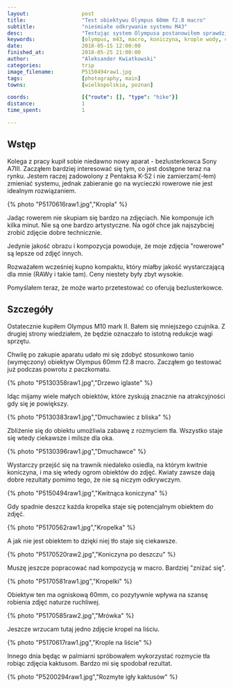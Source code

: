 ```yaml
---
layout:                 post
title:                  "Test obiektywu Olympus 60mm f2.8 macro"
subtitle:               "nieśmiałe odkrywanie systemu M43"
desc:                   "Testując system Olympusa postanowiłem sprawdzić ich obiektyw macro. Okazało się, że można mieć bardzo fajne rezultaty bez dalekich wycieczek, odkrywając to co się widzi codziennie na nowo."
keywords:               [olympus, m43, macro, koniczyna, krople wody, closeup]
date:                   2018-05-15 12:00:00
finished_at:            2018-05-25 21:00:00
author:                 "Aleksander Kwiatkowski"
categories:             trip
image_filename:         P5150494raw1.jpg
tags:                   [photography, main]
towns:                  [wielkopolskie, poznan]

coords:                 [{"route": [], "type": "hike"}]
distance:               1
time_spent:             1

---
```



## Wstęp

Kolega z pracy kupił sobie niedawno nowy aparat - bezlusterkowca Sony A7III.
Zacząłem bardziej interesować się tym, co jest dostępne teraz na rynku.
Jestem raczej
zadowolony z Pentaksa K-S2 i nie zamierzam(-łem) zmieniać systemu,
jednak zabieranie go na wycieczki rowerowe nie jest
idealnym rozwiązaniem.

{% photo "P5170616raw1.jpg","Kropla" %}

Jadąc rowerem nie skupiam się bardzo na zdjęciach. Nie komponuje ich kilka minut.
Nie są one bardzo artystyczne. Na ogół chce jak najszybciej zrobić zdjęcie
dobre technicznie.

Jedynie jakość obrazu i kompozycja powoduje, że moje zdjęcia "rowerowe" są lepsze
od zdjęć innych.

Rozważałem wcześniej kupno kompaktu, który miałby jakość wystarczającą
dla mnie (RAWy i takie tam). Ceny
niestety były zbyt wysokie.

Pomyślałem teraz, że może warto przetestować co oferują
bezlusterkowce.

## Szczegóły

Ostatecznie kupiłem Olympus M10 mark II. Bałem się mniejszego czujnika.
Z drugiej strony wiedziałem, że będzie oznaczało to istotną redukcje
wagi sprzętu.

Chwilę po zakupie aparatu udało mi się zdobyć stosunkowo tanio (wymęczony) obiektyw
Olympus 60mm f2.8 macro.
Zacząłem go testować już podczas powrotu z paczkomatu.

{% photo "P5130358raw1.jpg","Drzewo iglaste" %}

Idąc mijamy wiele małych obiektów, które zyskują znacznie
na atrakcyjności gdy się je powiększy.

{% photo "P5130383raw1.jpg","Dmuchawiec z bliska" %}

Zbliżenie się do obiektu umożliwia zabawę z rozmyciem tła. Wszystko staje się
wtedy ciekawsze i milsze dla oka.

{% photo "P5130396raw1.jpg","Dmuchawce" %}

Wystarczy przejść się na trawnik niedaleko osiedla, na którym kwitnie koniczyna,
i ma się wtedy ogrom obiektów do zdjęć. Kwiaty zawsze dają dobre rezultaty
pomimo tego, że nie są niczym odkrywczym.

{% photo "P5150494raw1.jpg","Kwitnąca koniczyna" %}

Gdy spadnie deszcz każda kropelka staje się potencjalnym obiektem do zdjęć.

{% photo "P5170562raw1.jpg","Kropelka" %}

A jak nie jest obiektem to dzięki niej tło staje się ciekawsze.

{% photo "P5170520raw2.jpg","Koniczyna po deszczu" %}

Muszę jeszcze popracować nad kompozycją w macro. Bardziej "zniżać się".

{% photo "P5170581raw1.jpg","Kropelki" %}

Obiektyw ten ma ogniskową 60mm, co pozytywnie wpływa na szansę robienia zdjęć
naturze ruchliwej.

{% photo "P5170585raw2.jpg","Mrówka" %}

Jeszcze wrzucam tutaj jedno zdjęcie kropel na liściu.

{% photo "P5170617raw1.jpg","Krople na liście" %}

Innego dnia będąc w palmiarni spróbowałem wykorzystać rozmycie tła robiąc
zdjęcia kaktusom. Bardzo mi się spodobał rezultat.

{% photo "P5200294raw1.jpg","Rozmyte igły kaktusów" %}
